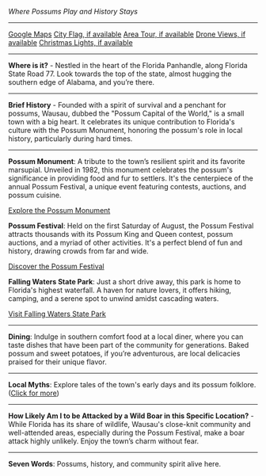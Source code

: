 *Where Possums Play and History Stays*

---

[Google Maps](https://www.google.com/maps/place/Wausau,+FL+32463/data=!3m1!1e3)
[City Flag, if available](https://www.google.com/search?tbm=isch&q=Wausau+FL+Flag+Picture)
[Area Tour, if available](https://www.youtube.com/results?search_query=Wausau+FL+4k+tour)
[Drone Views, if available](https://www.youtube.com/results?search_query=Wausau+FL+4k+drone)
[Christmas Lights, if available](https://www.youtube.com/results?search_query=Wausau+FL+christmas+lights&sp=CAI%253D)

---

**Where is it?** - Nestled in the heart of the Florida Panhandle, along Florida State Road 77. Look towards the top of the state, almost hugging the southern edge of Alabama, and you’re there.

---

**Brief History** - Founded with a spirit of survival and a penchant for possums, Wausau, dubbed the "Possum Capital of the World," is a small town with a big heart. It celebrates its unique contribution to Florida's culture with the Possum Monument, honoring the possum's role in local history, particularly during hard times.

---

**Possum Monument**: A tribute to the town’s resilient spirit and its favorite marsupial. Unveiled in 1982, this monument celebrates the possum's significance in providing food and fur to settlers. It's the centerpiece of the annual Possum Festival, a unique event featuring contests, auctions, and possum cuisine.

  [Explore the Possum Monument](https://www.youtube.com/results?search_query=Wausau+FL+Possum+Monument)

**Possum Festival**: Held on the first Saturday of August, the Possum Festival attracts thousands with its Possum King and Queen contest, possum auctions, and a myriad of other activities. It's a perfect blend of fun and history, drawing crowds from far and wide.

  [Discover the Possum Festival](https://www.youtube.com/results?search_query=Wausau+FL+Possum+Festival)

**Falling Waters State Park**: Just a short drive away, this park is home to Florida's highest waterfall. A haven for nature lovers, it offers hiking, camping, and a serene spot to unwind amidst cascading waters.

  [Visit Falling Waters State Park](https://www.youtube.com/results?search_query=Falling+Waters+State+Park)

---

**Dining**: Indulge in southern comfort food at a local diner, where you can taste dishes that have been part of the community for generations. Baked possum and sweet potatoes, if you’re adventurous, are local delicacies praised for their unique flavor.

---

**Local Myths**: Explore tales of the town's early days and its possum folklore. ([Click for more](https://www.google.com/search?q=Wausau+FL+local+myths))

---

**How Likely Am I to be Attacked by a Wild Boar in this Specific Location?** - While Florida has its share of wildlife, Wausau's close-knit community and well-attended areas, especially during the Possum Festival, make a boar attack highly unlikely. Enjoy the town’s charm without fear.

---

**Seven Words**: Possums, history, and community spirit alive here.